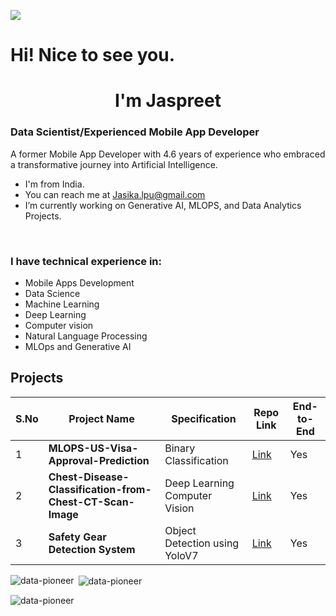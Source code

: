 ![](https://komarev.com/ghpvc/?username=data-pioneer&label=PROFILE+VIEWS)

<h1>Hi! Nice to see you.</h1>
<h1 align="center">I'm Jaspreet </h1>

### Data Scientist/Experienced Mobile App Developer

A former Mobile App Developer with 4.6 years of experience who embraced a transformative journey into Artificial Intelligence. 

* I'm from India.
* You can reach me at [Jasika.lpu@gmail.com](mailto:Jasika.lpu@gmail.com)
* I’m currently working on Generative AI, MLOPS, and Data Analytics Projects.
  
<br> 

### I have technical experience in:
* Mobile Apps Development
* Data Science
* Machine Learning
* Deep Learning
* Computer vision 
* Natural Language Processing 
* MLOps and Generative AI 

## Projects

| S.No | Project Name | Specification | Repo Link | End-to-End |
|---|---|---|---|---|
| 1 | **MLOPS-US-Visa-Approval-Prediction** | Binary Classification | [Link](https://github.com/data-pioneer/MLOPS-US-Visa-Approval-Prediction.git) | Yes |
| 2 | **Chest-Disease-Classification-from-Chest-CT-Scan-Image** | Deep Learning Computer Vision | [Link](https://github.com/data-pioneer/MLops-Chest-Disease-Classification-from-Chest-CT-Scan-Image-.git) | Yes |
| 3 | **Safety Gear Detection System** | Object Detection using YoloV7 | [Link](https://github.com/data-pioneer/MLops-Industry-Safety-Detection-using-Yolov7.git) | Yes |



<p><img align="left" src="https://github-readme-stats.vercel.app/api/top-langs?username=data-pioneer&show_icons=true&locale=en&layout=compact" alt="data-pioneer" /></p>

<p>&nbsp;<img align="center" src="https://github-readme-stats.vercel.app/api?username=data-pioneer&show_icons=true&locale=en" alt="data-pioneer" /></p>

<p><img align="center" src="https://github-readme-streak-stats.herokuapp.com/?user=data-pioneer&" alt="data-pioneer" /></p>



